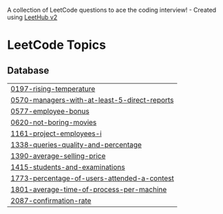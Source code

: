 A collection of LeetCode questions to ace the coding interview! - Created using [LeetHub v2](https://github.com/arunbhardwaj/LeetHub-2.0)
<!---LeetCode Topics Start-->
# LeetCode Topics
## Database
|  |
| ------- |
| [0197-rising-temperature](https://github.com/EmanGhazy-2002/sql-leetcode-problem/tree/master/0197-rising-temperature) |
| [0570-managers-with-at-least-5-direct-reports](https://github.com/EmanGhazy-2002/sql-leetcode-problem/tree/master/0570-managers-with-at-least-5-direct-reports) |
| [0577-employee-bonus](https://github.com/EmanGhazy-2002/sql-leetcode-problem/tree/master/0577-employee-bonus) |
| [0620-not-boring-movies](https://github.com/EmanGhazy-2002/sql-leetcode-problem/tree/master/0620-not-boring-movies) |
| [1161-project-employees-i](https://github.com/EmanGhazy-2002/sql-leetcode-problem/tree/master/1161-project-employees-i) |
| [1338-queries-quality-and-percentage](https://github.com/EmanGhazy-2002/sql-leetcode-problem/tree/master/1338-queries-quality-and-percentage) |
| [1390-average-selling-price](https://github.com/EmanGhazy-2002/sql-leetcode-problem/tree/master/1390-average-selling-price) |
| [1415-students-and-examinations](https://github.com/EmanGhazy-2002/sql-leetcode-problem/tree/master/1415-students-and-examinations) |
| [1773-percentage-of-users-attended-a-contest](https://github.com/EmanGhazy-2002/sql-leetcode-problem/tree/master/1773-percentage-of-users-attended-a-contest) |
| [1801-average-time-of-process-per-machine](https://github.com/EmanGhazy-2002/sql-leetcode-problem/tree/master/1801-average-time-of-process-per-machine) |
| [2087-confirmation-rate](https://github.com/EmanGhazy-2002/sql-leetcode-problem/tree/master/2087-confirmation-rate) |
<!---LeetCode Topics End-->